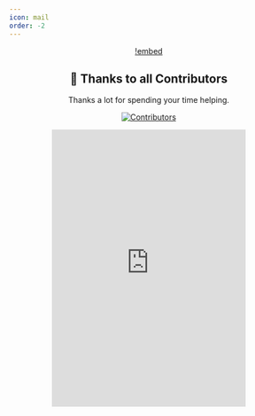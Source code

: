 ```yaml
---
icon: mail
order: -2
---
```


<div align="center">

[!embed](https://www.youtube.com/embed/YG3EhWlBaoI)

## 🏅 Thanks to all Contributors
Thanks a lot for spending your time helping.

[![Contributors](https://contrib.rocks/image?repo=virtualflags/archive)](https://github.com/virtualflags/archive/graphs/contributors)

<iframe src="https://discord.com/widget?id=1241247795470536725&theme=dark" width="350" height="500" allowtransparency="true" frameborder="0" sandbox="allow-popups allow-popups-to-escape-sandbox allow-same-origin allow-scripts"></iframe>
